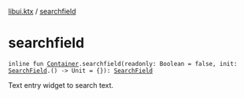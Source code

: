 [libui.ktx](index.md) / [searchfield](./searchfield.md)

# searchfield

`inline fun `[`Container`](-container/index.md)`.searchfield(readonly: Boolean = false, init: `[`SearchField`](-search-field/index.md)`.() -> Unit = {}): `[`SearchField`](-search-field/index.md)

Text entry widget to search text.

